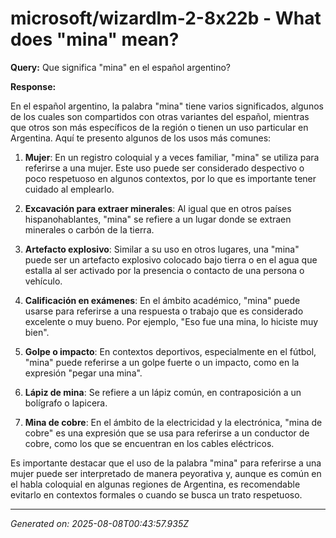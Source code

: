 # microsoft/wizardlm-2-8x22b - What does "mina" mean?

**Query:** Que significa "mina" en el español argentino?



**Response:**

 En el español argentino, la palabra "mina" tiene varios significados, algunos de los cuales son compartidos con otras variantes del español, mientras que otros son más específicos de la región o tienen un uso particular en Argentina. Aquí te presento algunos de los usos más comunes:

1. **Mujer**: En un registro coloquial y a veces familiar, "mina" se utiliza para referirse a una mujer. Este uso puede ser considerado despectivo o poco respetuoso en algunos contextos, por lo que es importante tener cuidado al emplearlo.

2. **Excavación para extraer minerales**: Al igual que en otros países hispanohablantes, "mina" se refiere a un lugar donde se extraen minerales o carbón de la tierra.

3. **Artefacto explosivo**: Similar a su uso en otros lugares, una "mina" puede ser un artefacto explosivo colocado bajo tierra o en el agua que estalla al ser activado por la presencia o contacto de una persona o vehículo.

4. **Calificación en exámenes**: En el ámbito académico, "mina" puede usarse para referirse a una respuesta o trabajo que es considerado excelente o muy bueno. Por ejemplo, "Eso fue una mina, lo hiciste muy bien".

5. **Golpe o impacto**: En contextos deportivos, especialmente en el fútbol, "mina" puede referirse a un golpe fuerte o un impacto, como en la expresión "pegar una mina".

6. **Lápiz de mina**: Se refiere a un lápiz común, en contraposición a un bolígrafo o lapicera.

7. **Mina de cobre**: En el ámbito de la electricidad y la electrónica, "mina de cobre" es una expresión que se usa para referirse a un conductor de cobre, como los que se encuentran en los cables eléctricos.

Es importante destacar que el uso de la palabra "mina" para referirse a una mujer puede ser interpretado de manera peyorativa y, aunque es común en el habla coloquial en algunas regiones de Argentina, es recomendable evitarlo en contextos formales o cuando se busca un trato respetuoso.

---
*Generated on: 2025-08-08T00:43:57.935Z*
